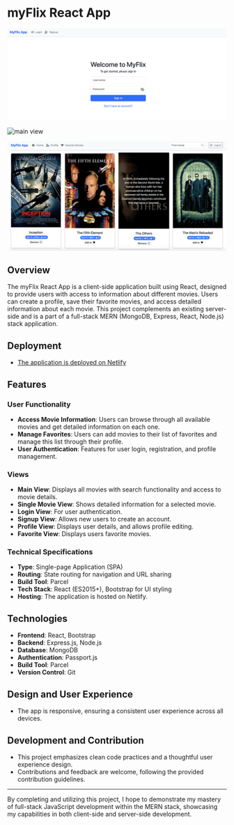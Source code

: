 # myFlix React App

![login View](https://raw.githubusercontent.com/bobs83/myflix-client/main/readme-pics/Myflix-client-login.png)

![main view](https://raw.githubusercontent.com/bobs83/myflix-client/main/readme-pics/Myflix-app-full-view.png)

![movies view](https://raw.githubusercontent.com/bobs83/myflix-client/main/readme-pics/Myflix-app-full-view-movies.png)
## Overview

The myFlix React App is a client-side application built using React, designed to provide users with access to information about different movies. Users can create a profile, save their favorite movies, and access detailed information about each movie. This project complements an existing server-side and is a part of a full-stack MERN (MongoDB, Express, React, Node.js) stack application.

## Deployment

- [The application is deployed on Netlify](https://spiffy-starship-cff8a2.netlify.app/)
  
## Features

### User Functionality

- **Access Movie Information**: Users can browse through all available movies and get detailed information on each one.
- **Manage Favorites**: Users can add movies to their list of favorites and manage this list through their profile.
- **User Authentication**: Features for user login, registration, and profile management.

### Views

- **Main View**: Displays all movies with search functionality and access to movie details.
- **Single Movie View**: Shows detailed information for a selected movie.
- **Login View**: For user authentication.
- **Signup View**: Allows new users to create an account.
- **Profile View**: Displays user details, and allows profile editing.
- **Favorite View**: Displays users favorite movies.

### Technical Specifications

- **Type**: Single-page Application (SPA)
- **Routing**: State routing for navigation and URL sharing
- **Build Tool**: Parcel
- **Tech Stack**: React (ES2015+), Bootstrap for UI styling
- **Hosting**: The application is hosted on Netlify.

## Technologies

- **Frontend**: React, Bootstrap
- **Backend**: Express.js, Node.js
- **Database**: MongoDB
- **Authentication**: Passport.js
- **Build Tool**: Parcel
- **Version Control**: Git

## Design and User Experience

- The app is responsive, ensuring a consistent user experience across all devices.
  
## Development and Contribution

- This project emphasizes clean code practices and a thoughtful user experience design.
- Contributions and feedback are welcome, following the provided contribution guidelines.

---

By completing and utilizing this project, I hope to demonstrate my mastery of full-stack JavaScript development within the MERN stack, showcasing my capabilities in both client-side and server-side development.
